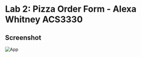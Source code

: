 # Lab 2: Pizza Order Form - Alexa Whitney ACS3330

## Screenshot
![App](https://i.imgur.com/CsBaUlI.png)
